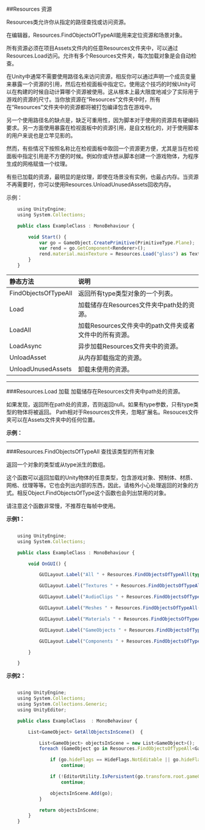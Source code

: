 ##Resources 资源

Resources类允许你从指定的路径查找或访问资源。

在编辑器，Resources.FindObjectsOfTypeAll能用来定位资源和场景对象。

所有资源必须在项目Assets文件内的任意Resources文件夹中，可以通过Resources.Load访问。允许有多个Resources文件夹，每次加载对象是会自动检查。

在Unity中通常不需要使用路径名来访问资源，相反你可以通过声明一个成员变量来暴露一个资源的引用，然后在检视面板中指定它。使用这个技巧的时候Unity可以在构建的时候自动计算哪个资源被使用。这从根本上最大限度地减少了实际用于游戏的资源的尺寸。当你放资源在“Resources”文件夹中时，所有在“Resources”文件夹中的资源都将被打包编译包含在游戏中。

另一个使用路径名的缺点是，缺乏可重用性，因为脚本对于使用的资源具有硬编码要求。另一方面使用暴露在检视面板中的资源引用，是自文档化的，对于使用脚本的用户来说也是立竿见影的。

然而，有些情况下按照名称比在检视面板中取回一个资源更方便，尤其是当在检视面板中指定引用是不方便的时候。例如你或许想从脚本创建一个游戏物体，为程序生成的网格赋值一个纹理。

有些已加载的资源，最明显的是纹理，即使在场景没有实例，也最占内存。当资源不再需要时，你可以使用Resources.UnloadUnusedAssets回收内存。

示例：

```javascript
    using UnityEngine;
    using System.Collections;

    public class ExampleClass : MonoBehaviour {

        void Start() {
            var go = GameObject.CreatePrimitive(PrimitiveType.Plane);
            var rend = go.GetComponent<Renderer>();
            rend.material.mainTexture = Resources.Load("glass") as Texture;
        }
    }

```

|静态方法|说明|
|:--|:--|
|FindObjectsOfTypeAll|返回所有type类型对象的一个列表。|
|Load|加载储存在Resources文件夹中path处的资源。|
|LoadAll|加载Resources文件夹中的path文件夹或者文件中的所有资源。|
|LoadAsync|异步加载Resources文件夹中的资源。|
|UnloadAsset|从内存卸载指定的资源。|
|UnloadUnusedAssets|卸载未使用的资源。|

---

###Resources.Load 加载
加载储存在Resources文件夹中path处的资源。

如果发现，返回所在path处的资源，否则返回null。如果有type参数，只有type类型的物体将被返回。 Path相对于Resources文件夹，忽略扩展名。Resouces文件夹可以在Assets文件夹中的任何位置。

**示例：**

---

###Resources.FindObjectsOfTypeAll 查找该类型的所有对象

返回一个对象的类型或从type派生的数组。

这个函数可以返回加载的Unity物体的任意类型，包含游戏对象、预制体、材质、网格、纹理等等。它也会列出内部的东西，因此，请格外小心处理返回的对象的方式。相反Object.FindObjectsOfType这个函数也会列出禁用的对象。

请注意这个函数非常慢，不推荐在每帧中使用。

**示例1：**

```javascript

    using UnityEngine;
    using System.Collections;

    public class ExampleClass : MonoBehaviour {

        void OnGUI() {

            GUILayout.Label("All " + Resources.FindObjectsOfTypeAll(typeof(UnityEngine.Object)).Length);

            GUILayout.Label("Textures " + Resources.FindObjectsOfTypeAll(typeof(Texture)).Length);

            GUILayout.Label("AudioClips " + Resources.FindObjectsOfTypeAll(typeof(AudioClip)).Length);

            GUILayout.Label("Meshes " + Resources.FindObjectsOfTypeAll(typeof(Mesh)).Length);

            GUILayout.Label("Materials " + Resources.FindObjectsOfTypeAll(typeof(Material)).Length);

            GUILayout.Label("GameObjects " + Resources.FindObjectsOfTypeAll(typeof(GameObject)).Length);

            GUILayout.Label("Components " + Resources.FindObjectsOfTypeAll(typeof(Component)).Length);

        }

    }

```

**示例2：**

```javascript

    using UnityEngine;
    using System.Collections;
    using System.Collections.Generic;
    using UnityEditor;

    public class ExampleClass  : MonoBehaviour {

        List<GameObject> GetAllObjectsInScene()  {

            List<GameObject> objectsInScene = new List<GameObject>();
            foreach (GameObject go in Resources.FindObjectsOfTypeAll<GameObject>()) {

                if (go.hideFlags == HideFlags.NotEditable || go.hideFlags == HideFlags.HideAndDontSave)
                    continue;

                if (!EditorUtility.IsPersistent(go.transform.root.gameObject))
                    continue;

                objectsInScene.Add(go);
            }

            return objectsInScene;
        }
    }
```

